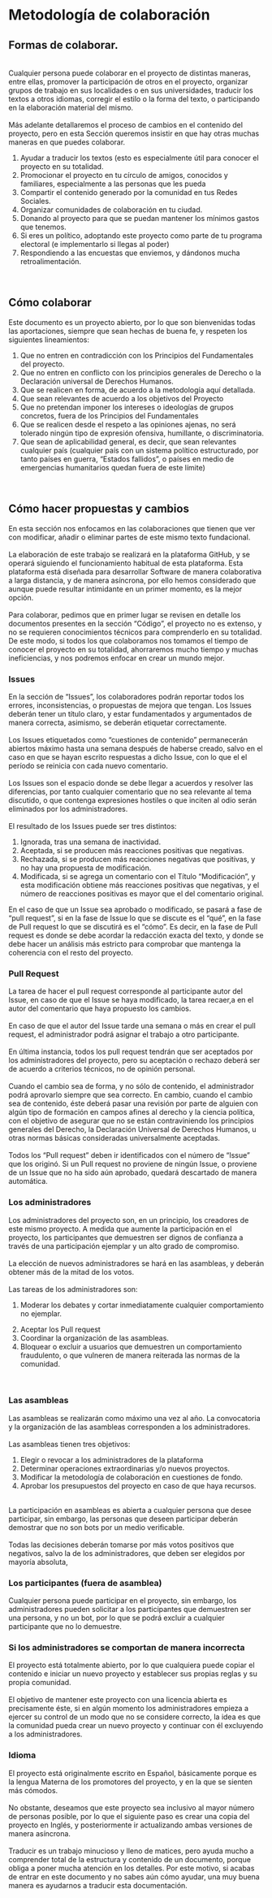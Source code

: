 <h1>Metodología de colaboración</h1>

<h2>Formas de colaborar.</h2><br>
Cualquier persona puede colaborar en el proyecto de distintas maneras, entre ellas, promover la participación de otros en el proyecto, organizar grupos de trabajo en sus localidades o en sus universidades, traducir los textos a otros idiomas, corregir el estilo o la forma del texto, o participando en la elaboración material del mismo. 
<br><br>Más adelante detallaremos el proceso de cambios en el contenido del proyecto, pero en esta Sección queremos insistir en que hay otras muchas maneras en que puedes colaborar.<ol>
<li>Ayudar a traducir los textos (esto es especialmente útil para conocer el proyecto en su totalidad.
</li><li>Promocionar el proyecto en tu círculo de amigos, conocidos y familiares, especialmente a las personas que les pueda </li><li>Compartir el contenido generado por la comunidad en tus Redes Sociales.
</li><li>Organizar comunidades de colaboración en tu ciudad.
</li><li>Donando al proyecto para que se puedan mantener los mínimos gastos que tenemos.
</li><li>Si eres un político, adoptando este proyecto como parte de tu programa electoral (e implementarlo si llegas al poder)
</li><li>Respondiendo a las encuestas que enviemos, y dándonos mucha retroalimentación.
</li>
 </ol>

<br> 
 
<h2>Cómo colaborar</h2>
Este documento es un proyecto abierto, por lo que son bienvenidas todas las aportaciones, siempre que sean hechas de buena fe, y respeten los siguientes  lineamientos:<ol>
<li>Que no entren en contradicción con los Principios del Fundamentales del proyecto.
</li><li>Que no entren en conflicto con los principios generales de Derecho o la Declaración universal de Derechos Humanos.</li><li>
Que se realicen en forma, de acuerdo a la metodología aquí detallada.</li><li>
Que sean relevantes de acuerdo a los objetivos del Proyecto</li><li>
Que no pretendan imponer los intereses o ideologías de grupos concretos, fuera de los Principios del Fundamentales</li><li>
Que se realicen desde el respeto a las opiniones ajenas, no será tolerado ningún tipo de expresión ofensiva, humillante, o discriminatoria.</li><li>
Que sean de aplicabilidad general, es decir, que sean relevantes cualquier país (cualquier país con un sistema político estructurado, por tanto países en guerra, “Estados fallidos”, o países en medio de emergencias humanitarios quedan fuera de este límite)</li>
 </ol>
 <br>


<h2>Cómo hacer propuestas y cambios</h2>
En esta sección nos enfocamos en las colaboraciones que tienen que ver con modificar, añadir o eliminar partes de este mismo texto fundacional.
<br><br>
La elaboración de este trabajo se realizará en la plataforma GitHub, y se operará siguiendo el funcionamiento habitual de esta plataforma. Esta plataforma está diseñada para desarrollar Software de manera colaborativa a larga distancia, y de manera asíncrona, por ello hemos considerado que aunque puede resultar intimidante en un primer momento, es la mejor opción. 
<br><br>
Para colaborar, pedimos que en primer lugar se revisen en detalle los documentos presentes en la sección “Código”, el proyecto no es extenso, y no se requieren conocimientos técnicos para comprenderlo en su totalidad. De este modo, si todos los que colaboramos nos tomamos el tiempo de conocer el proyecto en su totalidad, ahorraremos mucho tiempo y muchas ineficiencias, y nos podremos enfocar en crear un mundo mejor.
<br>
<h3>Issues</h3>
En la sección de “Issues”, los colaboradores podrán reportar todos los errores, inconsistencias, o propuestas de mejora que tengan. Los Issues deberán tener un título claro, y estar fundamentados y argumentados de manera correcta, asimismo, se deberán etiquetar correctamente.
<br><br>
Los Issues etiquetados como “cuestiones de contenido” permanecerán abiertos máximo hasta una semana después de haberse creado, salvo en el caso en que se hayan escrito respuestas a dicho Issue, con lo que el el período se reinicia con cada nuevo comentario.
<br><br>
Los Issues son el espacio donde se debe llegar a acuerdos y resolver las diferencias, por tanto cualquier comentario que no sea relevante al tema discutido, o que contenga expresiones hostiles o que inciten al odio serán eliminados por los administradores.
<br><br>
El resultado de los Issues puede ser tres distintos:<ol>
<li>Ignorada, tras una semana de inactividad.
</li>
<li>
Aceptada, si se producen más reacciones positivas que negativas.<br>
</li>
<li>
Rechazada, si se producen más reacciones negativas que positivas, y no hay una propuesta de modificación.<br>
</li>
<li>Modificada, si se agrega un comentario con el Título “Modificación”, y esta modificación obtiene más reacciones positivas que negativas, y el número de reacciones positivas es mayor que el del comentario original.<br>
</li></ol>
En el caso de que un Issue sea aprobado o modificado, se pasará a fase de “pull request”, si en la fase de Issue lo que se discute es el “qué”, en la fase de Pull request lo que se discutirá es el “cómo”. Es decir, en la fase de Pull request es donde se debe acordar la redacción exacta del texto, y donde se debe hacer un análisis más estricto para comprobar que mantenga la coherencia con el resto del proyecto.
<br>
<h3>Pull Request</h3>

La tarea de hacer el pull request corresponde al participante autor del Issue, en caso de que el Issue se haya modificado, la tarea recaer,a en el autor del comentario que haya propuesto los cambios.
<br><br>
En caso de que el autor del Issue tarde una semana o más en crear el pull request, el administrador podrá asignar el trabajo a otro participante.
<br><br>
En última instancia, todos los pull request tendrán que ser aceptados por los administradores del proyecto, pero su aceptación o rechazo deberá ser de acuerdo a criterios técnicos, no de opinión personal.
<br><br>
Cuando el cambio sea de forma, y no sólo de contenido, el administrador podrá aprovarlo siempre que sea correcto. En cambio, cuando el cambio sea de contenido, éste deberá pasar una revisión por parte de alguien con algún tipo de formación en campos afines al derecho y la ciencia política, con el objetivo de asegurar que no se están contraviniendo los principios generales del Derecho, la Declaración Universal de Derechos Humanos, u otras normas básicas consideradas universalmente aceptadas.
<br><br>
Todos los “Pull request” deben ir identificados con el número de “Issue” que los originó. Si un Pull request no proviene de ningún Issue, o proviene de un Issue que no ha sido aún aprobado, quedará descartado de manera automática.
<br>
<h3>Los administradores</h3>

Los administradores del proyecto son, en un principio, los creadores de este mismo proyecto. A medida que aumente la participación en el proyecto, los participantes que demuestren ser dignos de confianza a través de una participación ejemplar y un alto grado de compromiso.
<br><br>
La elección de nuevos administradores se hará en las asambleas, y deberán obtener más de la mitad de los votos.
<br><br>
Las tareas de los administradores son:<ol><li>
Moderar los debates y cortar inmediatamente cualquier comportamiento no ejemplar.
</li>
<li>Aceptar los Pull request
</li>
<li>Coordinar la organización de las asambleas.
</li>
<li>Bloquear o excluir a usuarios que demuestren un comportamiento fraudulento, o que vulneren de manera reiterada las normas de la comunidad.
</li>
</ol>
<br>
<h3>Las asambleas</h3>

Las asambleas se realizarán como máximo una vez al año. La convocatoria y la organización de las asambleas corresponden  a los administradores.
<br>
<br>
Las asambleas tienen tres objetivos:<ol>
<li>Elegir o revocar a los administradores de la plataforma
</li><li>Determinar operaciones extraordinarias y/o nuevos proyectos.
</li><li>Modificar la metodología de colaboración en cuestiones de fondo.
</li><li>Aprobar los presupuestos del proyecto en caso de que haya recursos.
</li></ol><br>
La participación en asambleas es abierta a cualquier persona que desee participar, sin embargo, las personas que deseen participar deberán demostrar que no son bots por un medio verificable.
<br><br>
Todas las decisiones deberán tomarse por más votos positivos que negativos, salvo la de los administradores, que deben ser elegidos por mayoría absoluta,
<br>
<h3>Los participantes (fuera de asamblea)</h3>
Cualquier persona puede participar en el proyecto, sin embargo, los administradores pueden solicitar a los participantes que demuestren ser una persona, y no un bot, por lo que se podrá excluir a cualquier participante que no lo demuestre.
<br>
<h3>Si los administradores se comportan de manera incorrecta</h3>
El proyecto está totalmente abierto, por lo que cualquiera puede copiar el contenido e iniciar un nuevo proyecto y establecer sus propias reglas y su propia comunidad.
<br><br>
El objetivo de mantener este proyecto con una licencia abierta es precisamente éste, si en algún momento los administradores empieza a ejercer su control de un modo que no se considere correcto, la idea es que la comunidad pueda crear un nuevo proyecto y continuar con él excluyendo a los administradores.
<br>
<h3>Idioma</h3>
El proyecto está originalmente escrito en Español, básicamente porque es la lengua Materna de los promotores del proyecto, y en la que se sienten más cómodos.
<br><br>
No obstante, deseamos que este proyecto sea inclusivo al mayor número de personas posible, por lo que el siguiente paso es crear una copia del proyecto en Inglés, y posteriormente  ir actualizando ambas versiones de manera asíncrona.
<br><br>
Traducir es un trabajo minucioso y lleno de matices, pero ayuda mucho a comprender total de la estructura y contenido de un documento, porque obliga a poner mucha atención en los detalles. Por este motivo, si acabas de entrar en este documento y no sabes aún cómo ayudar, una muy buena manera es ayudarnos a traducir esta documentación.
